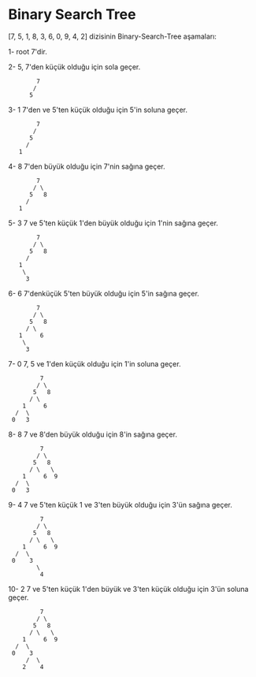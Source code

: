 
# Binary Search Tree

[7, 5, 1, 8, 3, 6, 0, 9, 4, 2] dizisinin Binary-Search-Tree aşamaları:

1- root 7'dir.

2- 5, 7'den küçük olduğu için sola geçer.

            7
           /
          5

3- 1 7'den ve 5'ten küçük olduğu için 5'in soluna geçer. 

            7
           /
          5
         /
       1

4- 8 7'den büyük olduğu için 7'nin sağına geçer. 

            7
           / \
          5   8
         /
       1       

5- 3 7 ve 5'ten küçük 1'den büyük olduğu için 1'nin sağına geçer. 

            7
           / \
          5   8
         /
       1    
        \
         3 

6- 6 7'denküçük 5'ten büyük olduğu için 5'in sağına geçer. 

            7
           / \
          5   8
         / \
       1     6
        \
         3 
7- 0 7, 5 ve 1'den küçük olduğu için 1'in soluna geçer. 

             7
            / \
           5   8
          / \
        1     6
      /  \
     0   3

8- 8 7 ve 8'den büyük olduğu için 8'in sağına geçer. 

             7
            / \
           5   8
          / \   \
        1     6  9
      /  \
     0   3

9- 4 7 ve 5'ten küçük 1 ve 3'ten büyük olduğu için 3'ün sağına geçer. 

             7
            / \
           5   8
          / \   \
        1     6  9
      /  \
     0    3
            \
             4

10- 2 7 ve 5'ten küçük 1'den büyük ve 3'ten küçük olduğu için 3'ün soluna geçer. 

             7
            / \
           5   8
          / \   \
        1     6  9
      /  \
     0    3
         /  \
        2    4